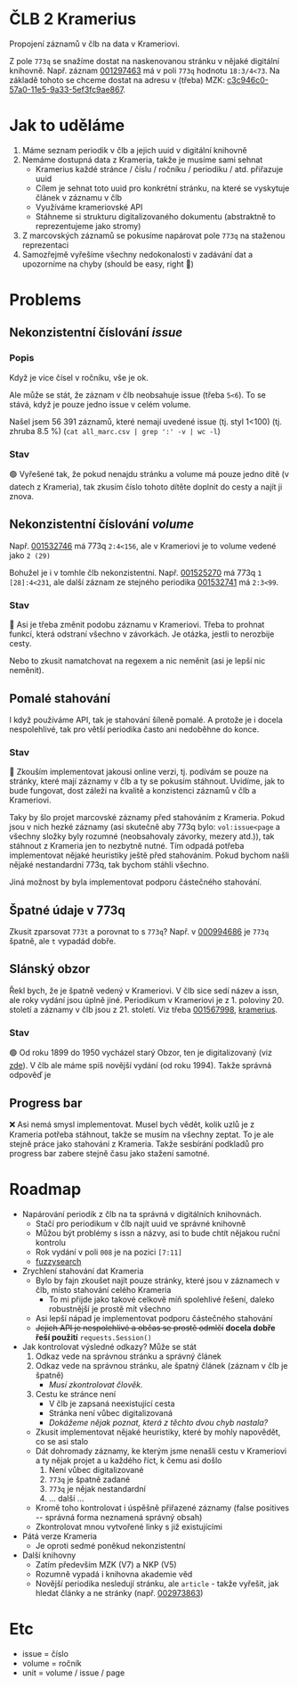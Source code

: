 # ČLB 2 Kramerius
Propojení záznamů v člb na data v Krameriovi.

Z pole `773q` se snažíme dostat na naskenovanou stránku v nějaké digitální knihovně.
Např. záznam [001297463](https://vufind.ucl.cas.cz/Record/001297463) má v poli `773q` hodnotu `18:3/4<73`.
Na základě tohoto se chceme dostat na adresu v (třeba) MZK: [c3c946c0-57a0-11e5-9a33-5ef3fc9ae867](https://www.digitalniknihovna.cz/mzk/view/uuid:58c34dd0-579b-11e5-81eb-001018b5eb5c?page=uuid:c3c946c0-57a0-11e5-9a33-5ef3fc9ae867).

# Jak to uděláme
1. Máme seznam periodik v člb a jejich uuid v digitální knihovně
1. Nemáme dostupná data z Krameria, takže je musíme sami sehnat
    - Kramerius každé stránce / číslu / ročníku / periodiku / atd. přiřazuje uuid
    - Cílem je sehnat toto uuid pro konkrétní stránku, na které se vyskytuje článek v záznamu v člb
    - Využíváme krameriovské API
    - Stáhneme si strukturu digitalizovaného dokumentu (abstraktně to reprezentujeme jako stromy)
1. Z marcovských záznamů se pokusíme napárovat pole `773q` na staženou reprezentaci 
1. Samozřejmě vyřešíme všechny nedokonalosti v zadávání dat a upozorníme na chyby (should be easy, right 🤔)

# Problems
## Nekonzistentní číslování _issue_
### Popis
Když je více čísel v ročníku, vše je ok.

Ale může se stát, že záznam v člb neobsahuje issue (třeba `5<6`). 
To se stává, když je pouze jedno issue v celém volume.

Našel jsem 56 391 záznamů, které nemají uvedené issue (tj. styl 1<100) (tj. zhruba 8.5 %) (`cat all_marc.csv | grep ':' -v | wc -l`)

### Stav 
🟢
Vyřešené tak, že pokud nenajdu stránku a volume má pouze jedno dítě (v datech z Krameria), tak zkusím číslo tohoto dítěte doplnit do cesty a najít ji znova.


## Nekonzistentní číslování _volume_
Např. [001532746](https://vufind.ucl.cas.cz/Record/001532746) má 773q `2:4<156`, ale v Krameriovi je to volume vedené jako `2 (29)`

Bohužel je i v tomhle člb nekonzistentní.
Např. [001525270](https://vufind.ucl.cas.cz/Record/001525270) má 773q `1 [28]:4<231`, ale další záznam ze stejného periodika [001532741](https://vufind.ucl.cas.cz/Record/001532741) má `2:3<99`.


### Stav
🔴
Asi je třeba změnit podobu záznamu v Krameriovi. Třeba to prohnat funkcí, která odstraní všechno v závorkách. Je otázka, jestli to nerozbije cesty.

Nebo to zkusit namatchovat na regexem a nic neměnit (asi je lepší nic neměnit).


## Pomalé stahování
I když používáme API, tak je stahování šíleně pomalé.
A protože je i docela nespolehlivé, tak pro větší periodika často ani nedoběhne do konce.

### Stav
🔴
Zkouším implementovat jakousi online verzi, tj. podívám se pouze na stránky, které mají záznamy v člb a ty se pokusím stáhnout.
Uvidíme, jak to bude fungovat, dost záleží na kvalitě a konzistenci záznamů v člb a Krameriovi.

Taky by šlo projet marcovské záznamy před stahováním z Krameria.
Pokud jsou v nich hezké záznamy (asi skutečně aby 773q bylo: `vol:issue<page` a všechny složky byly rozumné (neobsahovaly závorky, mezery atd.)), tak stáhnout z Krameria jen to nezbytně nutné. 
Tím odpadá potřeba implementovat nějaké heuristiky ještě před stahováním.
Pokud bychom našli nějaké nestandardní 773q, tak bychom stáhli všechno.

Jiná možnost by byla implementovat podporu částečného stahování.


## Špatné údaje v 773q
Zkusit zparsovat `773t` a porovnat to s `773q`?
Např. v [000994686](https://vufind.ucl.cas.cz/Record/000994686) je `773q` špatně, ale `t` vypadád dobře.

## Slánský obzor
Řekl bych, že je špatně vedený v Krameriovi.
V člb sice sedí název a issn, ale roky vydání jsou úplně jiné.
Periodikum v Krameriovi je z 1. poloviny 20. století a záznamy v člb jsou z 21. století.
Viz třeba [001567998](https://vufind.ucl.cas.cz/Record/001567998#details), [kramerius](https://kramerius5.nkp.cz/periodical/uuid:597d4560-66fb-11de-ad0b-000d606f5dc6).
### Stav
🟢
Od roku 1899 do 1950 vycházel starý Obzor, ten je digitalizovaný (viz [zde](https://aleph.nkp.cz/F/B7K38VJXJXBXIRI7PTE6JPB8C4CU8VP1QGICNVS7XS6DE2KR8G-28094?func=full-set-set&set_number=084828&set_entry=000002&format=999)).
V člb ale máme spíš novější vydání (od roku 1994).
Takže správná odpověď je 

## Progress bar
❌
Asi nemá smysl implementovat.
Musel bych vědět, kolik uzlů je z Krameria potřeba stáhnout, takže se musím na všechny zeptat.
To je ale stejně práce jako stahování z Krameria.
Takže sesbírání podkladů pro progress bar zabere stejně času jako stažení samotné.


# Roadmap
- Napárování periodik z člb na ta správná v digitálních knihovnách.
    - Stačí pro periodikum v člb najít uuid ve správné knihovně
    - Můžou být problémy s issn a názvy, asi to bude chtít nějakou ruční kontrolu
    - Rok vydání v poli `008` je na pozici `[7:11]`
    - [fuzzysearch](https://pypi.org/project/fuzzysearch/)
- Zrychlení stahování dat Krameria
    - Bylo by fajn zkoušet najít pouze stránky, které jsou v záznamech v člb, místo stahování celého Krameria
        - To mi přijde jako takové celkově míň spolehlivé řešení, daleko robustnější je prostě mít všechno
    - Asi lepší nápad je implementovat podporu částečného stahování
    - ~~Jejich API je nespolehlivé a občas se prostě odmlčí~~ **docela dobře řeší použití** `requests.Session()`
- Jak kontrolovat výsledné odkazy? Může se stát
    1) Odkaz vede na správnou stránku a správný článek
    1) Odkaz vede na správnou stránku, ale špatný článek (záznam v člb je špatně)
        - *Musí zkontrolovat člověk.*
    1) Cestu ke stránce není
        - V člb je zapsaná neexistující cesta
        - Stránka není vůbec digitalizovaná 
        - *Dokážeme nějak poznat, která z těchto dvou chyb nastala?*
    - Zkusit implementovat nějaké heuristiky, které by mohly napovědět, co se asi stalo
    - Dát dohromady záznamy, ke kterým jsme nenašli cestu v Krameriovi a ty nějak projet a u každého říct, k čemu asi došlo
        1. Není vůbec digitalizované
        1. `773q` je špatně zadané
        1. `773q` je nějak nestandardní
        1. ... další ...
    - Kromě toho kontrolovat i úspěšně přiřazené záznamy (false positives -- správná forma neznamená správný obsah)
    - Zkontrolovat mnou vytvořené linky s již existujícími
- Pátá verze Krameria
    - Je oproti sedmé poněkud nekonzistentní
- Další knihovny
    - Zatím především MZK (V7) a NKP (V5)
    - Rozumně vypadá i knihovna akademie věd
    - Novější periodika nesledují stránku, ale `article` - takže vyřešit, jak hledat články a ne stránky (např. [002973863](https://vufind.ucl.cas.cz/Record/002973863))

# Etc
- issue = číslo
- volume = ročník
- unit = volume / issue / page